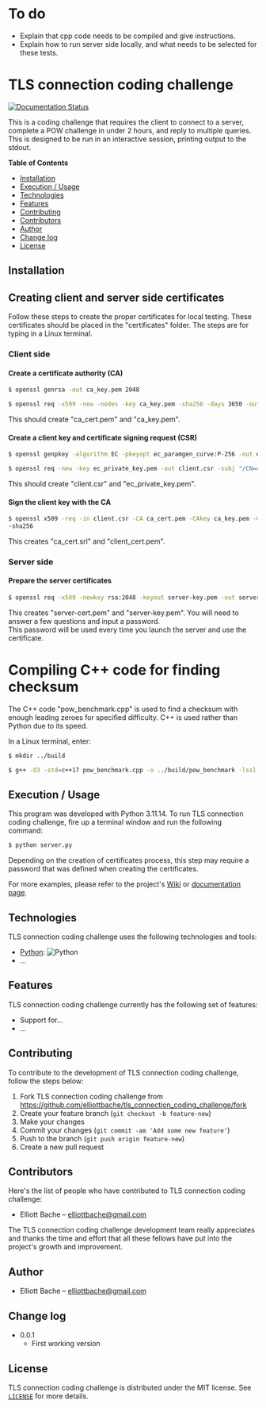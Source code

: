 # To do
- Explain that cpp code needs to be compiled and give instructions.
- Explain how to run server side locally, and what needs to be selected for these tests.

# TLS connection coding challenge

[![Documentation Status](https://readthedocs.org/projects/tls-connection-coding-challenge/badge/?version=latest)](https://tls-connection-coding-challenge.readthedocs.io/en/latest/?badge=latest)

This is a coding challenge that requires the client to connect to a server,
complete a POW challenge in under 2 hours, and reply to multiple queries.
This is designed to be run in an interactive session, printing output to the
stdout.

**Table of Contents**

- [Installation](#installation)
- [Execution / Usage](#execution--usage)
- [Technologies](#technologies)
- [Features](#features)
- [Contributing](#contributing)
- [Contributors](#contributors)
- [Author](#author)
- [Change log](#change-log)
- [License](#license)

## Installation
## Creating client and server side certificates
Follow these steps to create the proper certificates for local testing.  These certificates should be placed in the
"certificates" folder.  The steps are for typing in a Linux terminal. 
### Client side
#### Create a certificate authority (CA)
```sh
$ openssl genrsa -out ca_key.pem 2048
```
```sh
$ openssl req -x509 -new -nodes -key ca_key.pem -sha256 -days 3650 -out ca_cert.pem -subj "/CN=My Test CA"`
```
This should create "ca_cert.pem" and "ca_key.pem".

#### Create a client key and certificate signing request (CSR)
```sh
$ openssl genpkey -algorithm EC -pkeyopt ec_paramgen_curve:P-256 -out ec_private_key.pem
```
```sh
$ openssl req -new -key ec_private_key.pem -out client.csr -subj "/CN=client"
```
This should create "client.csr" and "ec_private_key.pem".

#### Sign the client key with the CA
```sh
$ openssl x509 -req -in client.csr -CA ca_cert.pem -CAkey ca_key.pem -CAcreateserial -out client_cert.pem -days 365
-sha256
```
This creates "ca_cert.srl" and "client_cert.pem".

### Server side
#### Prepare the server certificates
```sh
$ openssl req -x509 -newkey rsa:2048 -keyout server-key.pem -out server-cert.pem -days 365
```


This creates "server-cert.pem" and "server-key.pem".  You will need to answer a few questions and input a password.  
This password will be used every time you launch the server and use the certificate. 

# Compiling C++ code for finding checksum
The C++ code "pow_benchmark.cpp" is used to find a checksum with enough leading zeroes for specified difficulty.  C++
is used rather than Python due to its speed.

In a Linux terminal, enter:
```sh
$ mkdir ../build
```
```sh
$ g++ -O3 -std=c++17 pow_benchmark.cpp -o ../build/pow_benchmark -lssl -lcrypto -pthread
```

## Execution / Usage

This program was developed with Python 3.11.14.  To run TLS connection coding challenge,
fire up a terminal window and run the following command:
```sh
$ python server.py
```

Depending on the creation of certificates process, this step may require a password that was defined when creating
the certificates.





For more examples, please refer to the project's [Wiki](wiki) or [documentation page](docs).

## Technologies

TLS connection coding challenge uses the following technologies and tools:

- [Python](https://www.python.org/): ![Python](https://img.shields.io/badge/python-3670A0?style=for-the-badge&logo=python&logoColor=ffdd54)
- ...

## Features

TLS connection coding challenge currently has the following set of features:

- Support for...
- ...

## Contributing

To contribute to the development of TLS connection coding challenge, follow the steps below:

1. Fork TLS connection coding challenge from <https://github.com/elliottbache/tls_connection_coding_challenge/fork>
2. Create your feature branch (`git checkout -b feature-new`)
3. Make your changes
4. Commit your changes (`git commit -am 'Add some new feature'`)
5. Push to the branch (`git push origin feature-new`)
6. Create a new pull request

## Contributors

Here's the list of people who have contributed to TLS connection coding challenge:

- Elliott Bache – elliottbache@gmail.com

The TLS connection coding challenge development team really appreciates and thanks the time and effort that all
these fellows have put into the project's growth and improvement.

## Author

- Elliott Bache – elliottbache@gmail.com

## Change log

- 0.0.1
    - First working version

## License

TLS connection coding challenge is distributed under the MIT license. See [`LICENSE`](LICENSE.md) for more details.

